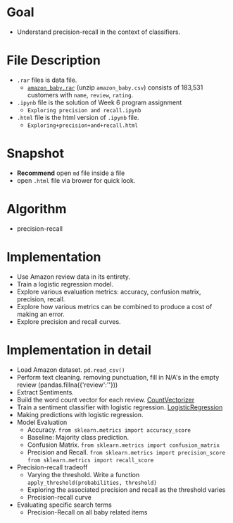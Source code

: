 # Goal
- Understand precision-recall in the context of classifiers.
# File Description
- `.rar` files is data file.
  - [`amazon_baby.rar`](https://github.com/SSQ/Coursera-UW-Machine-Learning-Classification/blob/master/Programming%20Assignment%201/amazon_baby.rar) (unzip `amazon_baby.csv`) consists of 183,531 customers with `name`, `review`, `rating`.
- `.ipynb` file is the solution of Week 6 program assignment
  - `Exploring precision and recall.ipynb`
- `.html` file is the html version of `.ipynb` file.
  - `Exploring+precision+and+recall.html`
# Snapshot
- **Recommend** open `md` file inside a file
- open `.html` file via brower for quick look.
# Algorithm
- precision-recall 
# Implementation
- Use Amazon review data in its entirety.
- Train a logistic regression model.
- Explore various evaluation metrics: accuracy, confusion matrix, precision, recall.
- Explore how various metrics can be combined to produce a cost of making an error.
- Explore precision and recall curves.
# Implementation in detail
- Load Amazon dataset. `pd.read_csv()`
- Perform text cleaning. removing punctuation, fill in N/A's in the empty review (pandas.fillna({'review':''}))
- Extract Sentiments.
- Build the word count vector for each review. [CountVectorizer](http://scikit-learn.org/stable/modules/feature_extraction.html#text-feature-extraction)
- Train a sentiment classifier with logistic regression. [LogisticRegression](http://scikit-learn.org/stable/modules/generated/sklearn.linear_model.LogisticRegression.html)
- Making predictions with logistic regression.
- Model Evaluation
  - Accuracy. `from sklearn.metrics import accuracy_score`
  - Baseline: Majority class prediction. 
  - Confusion Matrix. `from sklearn.metrics import confusion_matrix`
  - Precision and Recall. `from sklearn.metrics import precision_score` `from sklearn.metrics import recall_score`
- Precision-recall tradeoff
  - Varying the threshold. Write a function `apply_threshold(probabilities, threshold)`
  - Exploring the associated precision and recall as the threshold varies
  - Precision-recall curve
- Evaluating specific search terms
  - Precision-Recall on all baby related items


